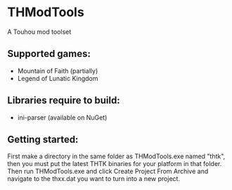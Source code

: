 # THModTools
A Touhou mod toolset


## Supported games:
+ Mountain of Faith (partially)
+ Legend of Lunatic Kingdom

## Libraries require to build:
+ ini-parser (available on NuGet)

## Getting started:
First make a directory in the same folder as THModTools.exe named "thtk", then you must put the latest THTK binaries for your platform in that folder. 
Then run THModTools.exe and click Create Project From Archive and navigate to the thxx.dat you want to turn into a new project.